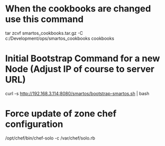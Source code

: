 # When the cookbooks are changed use this command
tar zcvf smartos_cookbooks.tar.gz -C c:/Development/ops/smartos_cookbooks cookbooks

# Initial Bootstrap Command for a new Node (Adjust IP of course to server URL)
curl -s http://192.168.3.114:8080/smartos/bootstrap-smartos.sh | bash

# Force update of zone chef configuration
/opt/chef/bin/chef-solo -c /var/chef/solo.rb

